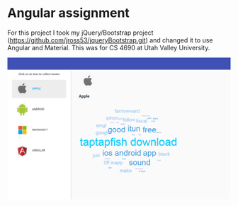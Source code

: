 # Angular assignment

For this project I took my jQuery/Bootstrap project (https://github.com/jross53/jqueryBootstrap.git) and changed it to use Angular and Material. This was for CS 4690 at Utah Valley University.

![Screenshot](https://github.com/jross53/jqueryBootstrap/blob/angular/screenshot.PNG)